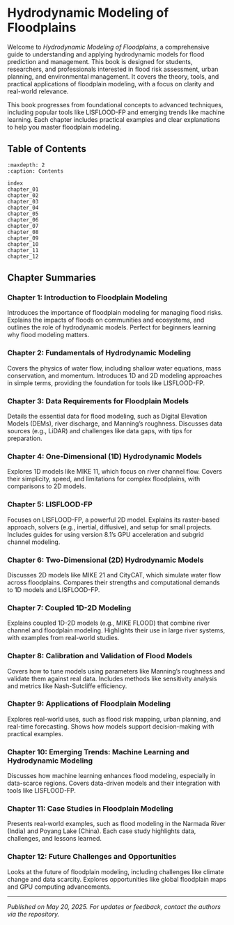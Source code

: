 # Hydrodynamic Modeling of Floodplains

Welcome to _Hydrodynamic Modeling of Floodplains_, a comprehensive guide to understanding and applying hydrodynamic models for flood prediction and management. This book is designed for students, researchers, and professionals interested in flood risk assessment, urban planning, and environmental management. It covers the theory, tools, and practical applications of floodplain modeling, with a focus on clarity and real-world relevance.

This book progresses from foundational concepts to advanced techniques, including popular tools like LISFLOOD-FP and emerging trends like machine learning. Each chapter includes practical examples and clear explanations to help you master floodplain modeling.

## Table of Contents

```{toctree}
:maxdepth: 2
:caption: Contents

index
chapter_01
chapter_02
chapter_03
chapter_04
chapter_05
chapter_06
chapter_07
chapter_08
chapter_09
chapter_10
chapter_11
chapter_12
```

## Chapter Summaries

### Chapter 1: Introduction to Floodplain Modeling

Introduces the importance of floodplain modeling for managing flood risks. Explains the impacts of floods on communities and ecosystems, and outlines the role of hydrodynamic models. Perfect for beginners learning why flood modeling matters.

### Chapter 2: Fundamentals of Hydrodynamic Modeling

Covers the physics of water flow, including shallow water equations, mass conservation, and momentum. Introduces 1D and 2D modeling approaches in simple terms, providing the foundation for tools like LISFLOOD-FP.

### Chapter 3: Data Requirements for Floodplain Models

Details the essential data for flood modeling, such as Digital Elevation Models (DEMs), river discharge, and Manning’s roughness. Discusses data sources (e.g., LiDAR) and challenges like data gaps, with tips for preparation.

### Chapter 4: One-Dimensional (1D) Hydrodynamic Models

Explores 1D models like MIKE 11, which focus on river channel flow. Covers their simplicity, speed, and limitations for complex floodplains, with comparisons to 2D models.

### Chapter 5: LISFLOOD-FP

Focuses on LISFLOOD-FP, a powerful 2D model. Explains its raster-based approach, solvers (e.g., inertial, diffusive), and setup for small projects. Includes guides for using version 8.1’s GPU acceleration and subgrid channel modeling.

### Chapter 6: Two-Dimensional (2D) Hydrodynamic Models

Discusses 2D models like MIKE 21 and CityCAT, which simulate water flow across floodplains. Compares their strengths and computational demands to 1D models and LISFLOOD-FP.

### Chapter 7: Coupled 1D-2D Modeling

Explains coupled 1D-2D models (e.g., MIKE FLOOD) that combine river channel and floodplain modeling. Highlights their use in large river systems, with examples from real-world studies.

### Chapter 8: Calibration and Validation of Flood Models

Covers how to tune models using parameters like Manning’s roughness and validate them against real data. Includes methods like sensitivity analysis and metrics like Nash-Sutcliffe efficiency.

### Chapter 9: Applications of Floodplain Modeling

Explores real-world uses, such as flood risk mapping, urban planning, and real-time forecasting. Shows how models support decision-making with practical examples.

### Chapter 10: Emerging Trends: Machine Learning and Hydrodynamic Modeling

Discusses how machine learning enhances flood modeling, especially in data-scarce regions. Covers data-driven models and their integration with tools like LISFLOOD-FP.

### Chapter 11: Case Studies in Floodplain Modeling

Presents real-world examples, such as flood modeling in the Narmada River (India) and Poyang Lake (China). Each case study highlights data, challenges, and lessons learned.

### Chapter 12: Future Challenges and Opportunities

Looks at the future of floodplain modeling, including challenges like climate change and data scarcity. Explores opportunities like global floodplain maps and GPU computing advancements.

---

_Published on May 20, 2025. For updates or feedback, contact the authors via the repository._
